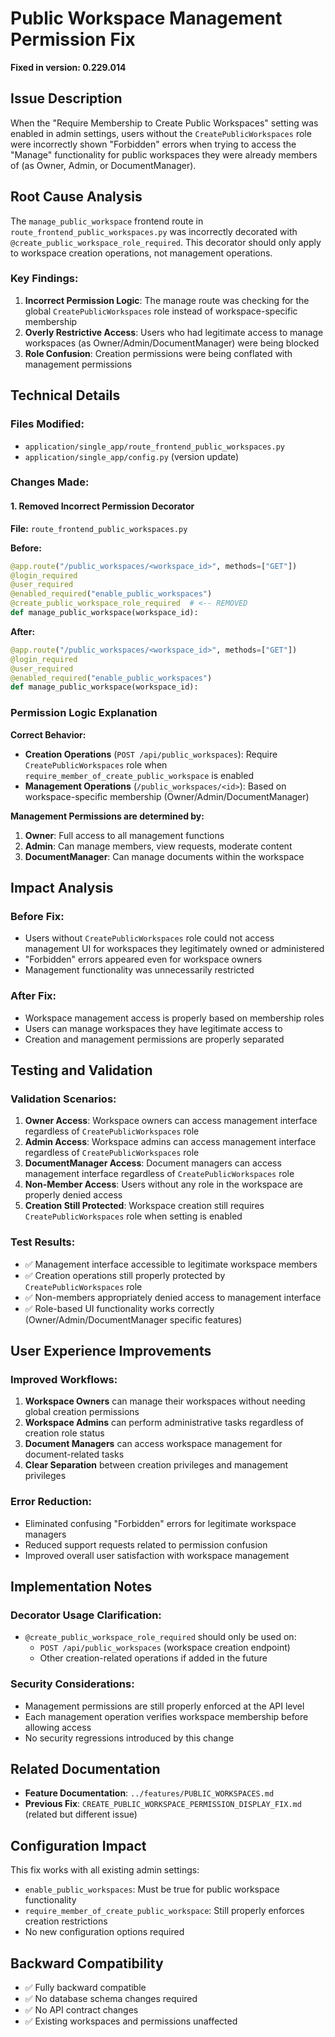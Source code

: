 # Public Workspace Management Permission Fix

**Fixed in version: 0.229.014**

## Issue Description

When the "Require Membership to Create Public Workspaces" setting was enabled in admin settings, users without the `CreatePublicWorkspaces` role were incorrectly shown "Forbidden" errors when trying to access the "Manage" functionality for public workspaces they were already members of (as Owner, Admin, or DocumentManager).

## Root Cause Analysis

The `manage_public_workspace` frontend route in `route_frontend_public_workspaces.py` was incorrectly decorated with `@create_public_workspace_role_required`. This decorator should only apply to workspace creation operations, not management operations.

### Key Findings:
1. **Incorrect Permission Logic**: The manage route was checking for the global `CreatePublicWorkspaces` role instead of workspace-specific membership
2. **Overly Restrictive Access**: Users who had legitimate access to manage workspaces (as Owner/Admin/DocumentManager) were being blocked
3. **Role Confusion**: Creation permissions were being conflated with management permissions

## Technical Details

### Files Modified:
- `application/single_app/route_frontend_public_workspaces.py`
- `application/single_app/config.py` (version update)

### Changes Made:

#### 1. Removed Incorrect Permission Decorator
**File:** `route_frontend_public_workspaces.py`

**Before:**
```python
@app.route("/public_workspaces/<workspace_id>", methods=["GET"])
@login_required
@user_required
@enabled_required("enable_public_workspaces")
@create_public_workspace_role_required  # <-- REMOVED
def manage_public_workspace(workspace_id):
```

**After:**
```python
@app.route("/public_workspaces/<workspace_id>", methods=["GET"])
@login_required
@user_required
@enabled_required("enable_public_workspaces")
def manage_public_workspace(workspace_id):
```

### Permission Logic Explanation

**Correct Behavior:**
- **Creation Operations** (`POST /api/public_workspaces`): Require `CreatePublicWorkspaces` role when `require_member_of_create_public_workspace` is enabled
- **Management Operations** (`/public_workspaces/<id>`): Based on workspace-specific membership (Owner/Admin/DocumentManager)

**Management Permissions are determined by:**
1. **Owner**: Full access to all management functions
2. **Admin**: Can manage members, view requests, moderate content
3. **DocumentManager**: Can manage documents within the workspace

## Impact Analysis

### Before Fix:
- Users without `CreatePublicWorkspaces` role could not access management UI for workspaces they legitimately owned or administered
- "Forbidden" errors appeared even for workspace owners
- Management functionality was unnecessarily restricted

### After Fix:
- Workspace management access is properly based on membership roles
- Users can manage workspaces they have legitimate access to
- Creation and management permissions are properly separated

## Testing and Validation

### Validation Scenarios:
1. **Owner Access**: Workspace owners can access management interface regardless of `CreatePublicWorkspaces` role
2. **Admin Access**: Workspace admins can access management interface regardless of `CreatePublicWorkspaces` role  
3. **DocumentManager Access**: Document managers can access management interface regardless of `CreatePublicWorkspaces` role
4. **Non-Member Access**: Users without any role in the workspace are properly denied access
5. **Creation Still Protected**: Workspace creation still requires `CreatePublicWorkspaces` role when setting is enabled

### Test Results:
- ✅ Management interface accessible to legitimate workspace members
- ✅ Creation operations still properly protected by `CreatePublicWorkspaces` role
- ✅ Non-members appropriately denied access to management interface
- ✅ Role-based UI functionality works correctly (Owner/Admin/DocumentManager specific features)

## User Experience Improvements

### Improved Workflows:
1. **Workspace Owners** can manage their workspaces without needing global creation permissions
2. **Workspace Admins** can perform administrative tasks regardless of creation role status
3. **Document Managers** can access workspace management for document-related tasks
4. **Clear Separation** between creation privileges and management privileges

### Error Reduction:
- Eliminated confusing "Forbidden" errors for legitimate workspace managers
- Reduced support requests related to permission confusion
- Improved overall user satisfaction with workspace management

## Implementation Notes

### Decorator Usage Clarification:
- `@create_public_workspace_role_required` should only be used on:
  - `POST /api/public_workspaces` (workspace creation endpoint)
  - Other creation-related operations if added in the future

### Security Considerations:
- Management permissions are still properly enforced at the API level
- Each management operation verifies workspace membership before allowing access
- No security regressions introduced by this change

## Related Documentation

- **Feature Documentation**: `../features/PUBLIC_WORKSPACES.md`
- **Previous Fix**: `CREATE_PUBLIC_WORKSPACE_PERMISSION_DISPLAY_FIX.md` (related but different issue)

## Configuration Impact

This fix works with all existing admin settings:
- `enable_public_workspaces`: Must be true for public workspace functionality
- `require_member_of_create_public_workspace`: Still properly enforces creation restrictions
- No new configuration options required

## Backward Compatibility

- ✅ Fully backward compatible
- ✅ No database schema changes required
- ✅ No API contract changes
- ✅ Existing workspaces and permissions unaffected